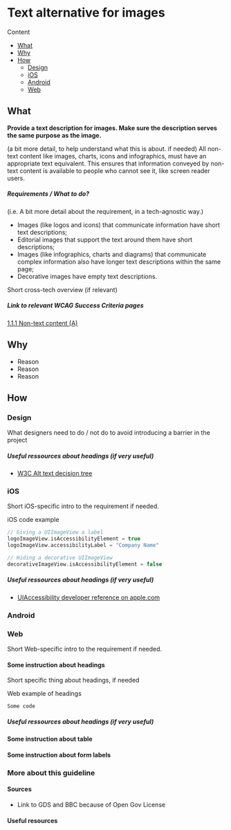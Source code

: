 # Text alternative for images

Content
* [What](#what)
* [Why](#why)
* [How](#how)
  * [Design](#design)
  * [iOS](#ios)
  * [Android](#android)
  * [Web](#web)

## What

**Provide a text description for images. Make sure the description serves the same purpose as the image.**

(a bit more detail, to help understand what this is about. if needed)
All non-text content like images, charts, icons and infographics, must have an appropriate text equivalent. This ensures that information conveyed by non-text content is available to people who cannot see it, like screen reader users.

##### Requirements / What to do?
(i.e. A bit more detail about the requirement, in a tech-agnostic way.)

*   Images (like logos and icons) that communicate information have short text descriptions;
*   Editorial images that support the text around them have short descriptions;
*   Images (like infographics, charts and diagrams) that communicate complex information also have longer text descriptions within the same page;
*   Decorative images have empty text descriptions.

Short cross-tech overview (if relevant)

##### Link to relevant WCAG Success Criteria pages

[1.1.1 Non-text content (A)](https://www.w3.org/TR/UNDERSTANDING-WCAG20/text-equiv-all.html)

## Why

* Reason
* Reason
* Reason

## How

### Design

What designers need to do / not do to avoid introducing a barrier in the project

##### Useful ressources about headings (if very useful)

*   [W3C Alt text decision tree](https://www.w3.org/WAI/tutorials/images/decision-tree/)

### iOS

Short iOS-specific intro to the requirement if needed.

iOS code example

```swift
// Giving a UIImageView a label
logoImageView.isAccessibilityElement = true
logoImageView.accessibilityLabel = "Company Name"

// Hiding a decorative UIImageView
decorativeImageView.isAccessibilityElement = false
```

##### Useful ressources about headings (if very useful)

* [UIAccessibility developer reference on apple.com](https://developer.apple.com/documentation/uikit/accessibility/uiaccessibility "developer.apple.com reference")

### Android

### Web

Short Web-specific intro to the requirement if needed.

#### Some instruction about headings

Short specific thing about headings, if needed

Web example of headings

```
Some code
```

##### Useful ressources about headings (if very useful)

#### Some instruction about table

#### Some instruction about form labels

### More about this guideline

#### Sources

* Link to GDS and BBC because of Open Gov License

#### Useful resources

